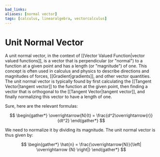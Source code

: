 ```yaml
---
bad_links: 
aliases: [normal vector]
tags: [calculus, linearalgebra, vectorcalculus]
---
```

# Unit Normal Vector

A unit normal vector, in the context of [[Vector Valued Function|vector valued functions]], is a vector that is perpendicular (or "normal") to a function at a given point and has a length (or "magnitude") of one. This concept is often used in calculus and physics to describe directions and magnitudes of forces, [[Gradient|gradients]], and other vector quantities. The unit normal vector is typically found by first calculating the [[Tangent Vector|tangent vector]] to the function at the given point, then finding a vector that is orthogonal to the [[Tangent Vector|tangent vector]], and finally normalizing this vector to have a length of one.

Sure, here are the relevant formulas:

$$
\begin{gather*} 
\overrightarrow{N}(t) = \frac{d^2\overrightarrow{r}}{dt^2}
\end{gather*}
$$

We need to normalize it by dividing its magnitude. The unit normal vector is thus given by:

$$
\begin{gather*} 
\hat{n} = \frac{\overrightarrow{N}}{\left| \overrightarrow {N} \right|}
\end{gather*}
$$

